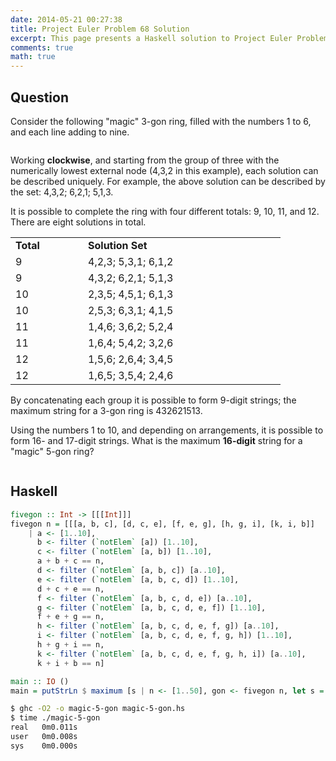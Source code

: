 ```yaml
---
date: 2014-05-21 00:27:38
title: Project Euler Problem 68 Solution
excerpt: This page presents a Haskell solution to Project Euler Problem 68.
comments: true
math: true
---
```



## Question

<p>Consider the following "magic" 3-gon ring, filled with the numbers 1 to 6, and each line adding to nine.</p>
<div style="text-align:center;">
<img src="http://projecteuler.net/project/images/p_068_1.gif" alt=""><br>
</div>
<p>Working <b>clockwise</b>, and starting from the group of three with the numerically lowest external node (4,3,2 in this example), each solution can be described uniquely. For example, the above solution can be described by the set: 4,3,2; 6,2,1; 5,1,3.</p>
<p>It is possible to complete the ring with four different totals: 9, 10, 11, and 12. There are eight solutions in total.</p>
<table width="400" cellspacing="0" cellpadding="0">
<tbody><tr>
<td width="100"><b>Total</b></td><td width="300"><b>Solution Set</b></td>
</tr>
<tr>
<td>9</td><td>4,2,3; 5,3,1; 6,1,2</td>
</tr>
<tr>
<td>9</td><td>4,3,2; 6,2,1; 5,1,3</td>
</tr>
<tr>
<td>10</td><td>2,3,5; 4,5,1; 6,1,3</td>
</tr>
<tr>
<td>10</td><td>2,5,3; 6,3,1; 4,1,5</td>
</tr>
<tr>
<td>11</td><td>1,4,6; 3,6,2; 5,2,4</td>
</tr>
<tr>
<td>11</td><td>1,6,4; 5,4,2; 3,2,6</td>
</tr>
<tr>
<td>12</td><td>1,5,6; 2,6,4; 3,4,5</td>
</tr>
<tr>
<td>12</td><td>1,6,5; 3,5,4; 2,4,6</td>
</tr>
</tbody></table>
<p>By concatenating each group it is possible to form 9-digit strings; the maximum string for a 3-gon ring is 432621513.</p>
<p>Using the numbers 1 to 10, and depending on arrangements, it is possible to form 16- and 17-digit strings. What is the maximum <b>16-digit</b> string for a "magic" 5-gon ring?</p>
<div style="text-align:center;">
<img src="http://projecteuler.net/project/images/p_068_2.gif" alt=""><br>
</div>






## Haskell

```haskell
fivegon :: Int -> [[[Int]]]
fivegon n = [[[a, b, c], [d, c, e], [f, e, g], [h, g, i], [k, i, b]]
    | a <- [1..10],
      b <- filter (`notElem` [a]) [1..10],
      c <- filter (`notElem` [a, b]) [1..10],
      a + b + c == n,
      d <- filter (`notElem` [a, b, c]) [a..10],
      e <- filter (`notElem` [a, b, c, d]) [1..10],
      d + c + e == n,
      f <- filter (`notElem` [a, b, c, d, e]) [a..10],
      g <- filter (`notElem` [a, b, c, d, e, f]) [1..10],
      f + e + g == n,
      h <- filter (`notElem` [a, b, c, d, e, f, g]) [a..10],
      i <- filter (`notElem` [a, b, c, d, e, f, g, h]) [1..10],
      h + g + i == n,
      k <- filter (`notElem` [a, b, c, d, e, f, g, h, i]) [a..10],
      k + i + b == n]

main :: IO ()
main = putStrLn $ maximum [s | n <- [1..50], gon <- fivegon n, let s = concatMap show $ concat gon, length s == 16]
```


```bash
$ ghc -O2 -o magic-5-gon magic-5-gon.hs
$ time ./magic-5-gon
real   0m0.011s
user   0m0.008s
sys    0m0.000s
```


